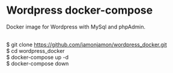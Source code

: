 # Wordpress docker-compose

Docker image for Wordpress with MySql and  phpAdmin. </br></br>

$ git clone https://github.com/jamonjamon/wordpress_docker.git</br>
$ cd wordpress_docker</br>
$ docker-compose up -d</br>
$ docker-compose down</br>


